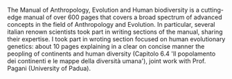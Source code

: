The Manual of Anthropology, Evolution and Human biodiversity is a cutting-edge manual of over 600 pages that covers a broad spectrum of advanced concepts in the field of Anthropology and Evolution. In particular, several italian renown scientists took part in writing sections of the manual, sharing their expertise. I took part in wroting section focused on human evolutionary genetics: about 10 pages explaining in a clear on concise manner the peopling of continents and human diversity (Capitolo 6.4 'Il popolamento dei continenti e le mappe della diversità umana'), joint work with Prof. Pagani (University of Padua).
